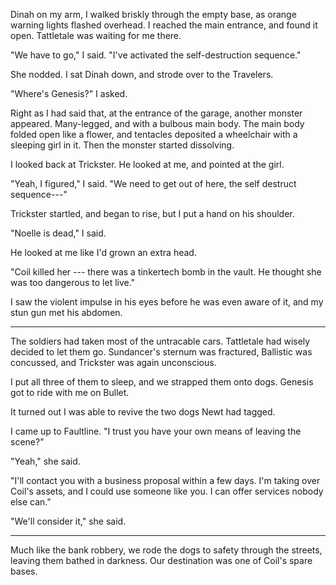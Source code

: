 Dinah on my arm, I walked briskly through the empty base, as orange warning lights flashed overhead.
I reached the main entrance, and found it open. Tattletale was waiting for me there.

"We have to go," I said. "I've activated the self-destruction sequence."

She nodded. I sat Dinah down, and strode over to the Travelers.

"Where's Genesis?" I asked.

Right as I had said that, at the entrance of the garage, another monster appeared. Many-legged,
and with a bulbous main body. The main body folded open like a flower, and tentacles
deposited a wheelchair with a sleeping girl in it. Then the monster started dissolving.

I looked back at Trickster. He looked at me, and pointed at the girl.

"Yeah, I figured," I said. "We need to get out of here, the self destruct sequence---"

Trickster startled, and began to rise, but I put a hand on his shoulder.

"Noelle is dead," I said.

He looked at me like I'd grown an extra head.

"Coil killed her --- there was a tinkertech bomb in the vault. He thought she was too dangerous to
let live."

I saw the violent impulse in his eyes before he was even aware of it, and my stun gun met his abdomen.

----

The soldiers had taken most of the untracable cars. Tattletale had
wisely decided to let them go. Sundancer's sternum was fractured, Ballistic was concussed, and Trickster
was again unconscious.

I put all three of them to sleep, and we strapped them onto dogs. Genesis got to ride with me on Bullet.

It turned out I was able to revive the two dogs Newt had tagged.

I came up to Faultline. "I trust you have your own means of leaving the scene?"

"Yeah," she said.

"I'll contact you with a business proposal within a few days. I'm taking over Coil's assets, and
I could use someone like you. I can offer services nobody else can."

"We'll consider it," she said.

----

Much like the bank robbery, we rode the dogs to safety through the streets, leaving them bathed in
darkness. Our destination was one of Coil's spare bases.
